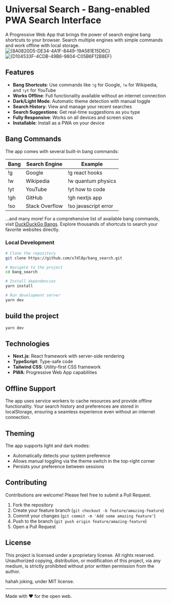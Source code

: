 # Universal Search - Bang-enabled PWA Search Interface

A Progressive Web App that brings the power of search engine bang shortcuts to your browser. Search multiple engines with simple commands and work offline with local storage.
![{8A0820D5-DE34-4A1F-8449-19A581E15D6C}](https://github.com/user-attachments/assets/5900da90-a175-43df-bf90-355650fa2afa)
![{D104533F-4CDB-49B6-9804-C05B6F12B8EF}](https://github.com/user-attachments/assets/8a33f54f-0bf9-4fe8-9665-c92c89c64acf)


## Features

- **Bang Shortcuts**: Use commands like `!g` for Google, `!w` for Wikipedia, and `!yt` for YouTube
- **Works Offline**: Full functionality available without an internet connection
- **Dark/Light Mode**: Automatic theme detection with manual toggle
- **Search History**: View and manage your recent searches
- **Search Suggestions**: Get real-time suggestions as you type
- **Fully Responsive**: Works on all devices and screen sizes
- **Installable**: Install as a PWA on your device

## Bang Commands

The app comes with several built-in bang commands:

| Bang | Search Engine | Example |
|------|---------------|---------|
| !g   | Google        | !g react hooks |
| !w   | Wikipedia     | !w quantum physics |
| !yt  | YouTube       | !yt how to code |
| !gh  | GitHub        | !gh nextjs app |
| !so  | Stack Overflow| !so javascript error |

...and many more! For a comprehensive list of available bang commands, visit [DuckDuckGo Bangs](https://duckduckgo.com/bangs). Explore thousands of shortcuts to search your favorite websites directly.

### Local Development

```bash
# Clone the repository
git clone https://github.com/x7dl8p/bang_search.git

# Navigate to the project
cd bang_search

# Install dependencies
yarn install

# Run development server
yarn dev
```

## build the project
```bash
yarn dev
```

## Technologies

- **Next.js**: React framework with server-side rendering
- **TypeScript**: Type-safe code
- **Tailwind CSS**: Utility-first CSS framework
- **PWA**: Progressive Web App capabilities

## Offline Support

The app uses service workers to cache resources and provide offline functionality. Your search history and preferences are stored in localStorage, ensuring a seamless experience even without an internet connection.

## Theming

The app supports light and dark modes:

- Automatically detects your system preference
- Allows manual toggling via the theme switch in the top-right corner
- Persists your preference between sessions

## Contributing

Contributions are welcome! Please feel free to submit a Pull Request.

1. Fork the repository
2. Create your feature branch (`git checkout -b feature/amazing-feature`)
3. Commit your changes (`git commit -m 'Add some amazing feature'`)
4. Push to the branch (`git push origin feature/amazing-feature`)
5. Open a Pull Request

## License
This project is licensed under a proprietary license. All rights reserved. Unauthorized copying, distribution, or modification of this project, via any medium, is strictly prohibited without prior written permission from the author.

hahah joking, under MIT license.

---

Made with ❤️ for the open web.
